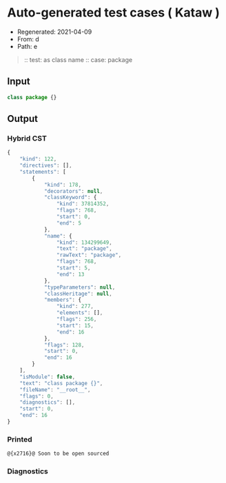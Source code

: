 # Auto-generated test cases ( Kataw )
- Regenerated: 2021-04-09
- From: d
- Path: e
> :: test: as class name
> :: case: package
## Input

`````js
class package {}
`````

## Output

### Hybrid CST

```javascript
{
    "kind": 122,
    "directives": [],
    "statements": [
        {
            "kind": 178,
            "decorators": null,
            "classKeyword": {
                "kind": 37814352,
                "flags": 768,
                "start": 0,
                "end": 5
            },
            "name": {
                "kind": 134299649,
                "text": "package",
                "rawText": "package",
                "flags": 768,
                "start": 5,
                "end": 13
            },
            "typeParameters": null,
            "classHeritage": null,
            "members": {
                "kind": 277,
                "elements": [],
                "flags": 256,
                "start": 15,
                "end": 16
            },
            "flags": 128,
            "start": 0,
            "end": 16
        }
    ],
    "isModule": false,
    "text": "class package {}",
    "fileName": "__root__",
    "flags": 0,
    "diagnostics": [],
    "start": 0,
    "end": 16
}
```

### Printed

```javascript
@{x2716}@ Soon to be open sourced
```

### Diagnostics

```javascript

```

